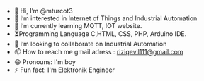 - 👋 Hi, I’m @mturcot3
- 👀 I’m interested in Internet of Things and Industrial Automation
- 🌱 I’m currently learning MQTT, IOT website. 
- ⏳Programming Language C,HTML, CSS, PHP, Arduino IDE. 
- 💞️ I’m looking to collaborate on Industrial Automation
- 📫 How to reach me gmail adress : riziqevil111@gmail.com
- 😄 Pronouns: I'm boy
- ⚡ Fun fact: I'm Elektronik Engineer

<!---
mturcot3/mturcot3 is a ✨ special ✨ repository because its `README.md` (this file) appears on your GitHub profile.
You can click the Preview link to take a look at your changes.
--->
